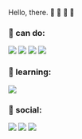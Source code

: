 Hello, there. :dog: :guitar: :musical_keyboard: :book:

### :muscle: can do:
<img src="https://img.shields.io/badge/Ruby-CC342D?style=for-the-badge&logo=ruby&logoColor=white"/> <img src="https://img.shields.io/badge/HTML-239120?style=for-the-badge&logo=html5&logoColor=white"/> <img src="https://img.shields.io/badge/CSS-239120?&style=for-the-badge&logo=css3&logoColor=white"> <img src="https://img.shields.io/badge/Ruby_on_Rails-CC0000?style=for-the-badge&logo=ruby-on-rails&logoColor=white">

### :bookmark_tabs: learning:
<img src="https://img.shields.io/badge/JavaScript-F7DF1E?style=for-the-badge&logo=javascript&logoColor=black"/>

### 🤙 social:
<a href="leticiaoliveira94"><img src="https://img.shields.io/badge/Telegram-2CA5E0?style=for-the-badge&logo=telegram&logoColor=white"/></a>
<a href="https://www.linkedin.com/in/let%C3%ADcia-oliveira-b5862120a/"><img src="https://img.shields.io/badge/LinkedIn-0077B5?style=for-the-badge&logo=linkedin&logoColor=white"/></a>
<a href="https://app.slack.com/client/T012VHQTF5F/D01FC4L8JR0/user_profile/U01G1VCFT8Q"><img src="https://img.shields.io/badge/Slack-4A154B?style=for-the-badge&logo=slack&logoColor=white"/></a>
